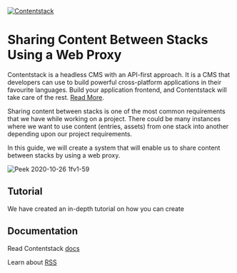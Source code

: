[![Contentstack](https://www.contentstack.com/docs/static/images/contentstack.png)](https://www.contentstack.com/)

#  Sharing Content Between Stacks Using a Web Proxy 

Contentstack is a headless CMS with an API-first approach. It is a CMS that developers can use to build powerful cross-platform applications in their favourite languages. Build your application frontend, and Contentstack will take care of the rest. [Read More](https://www.contentstack.com/).

Sharing content between stacks is one of the most common requirements that we have while working on a project. There could be many instances where we want to use content (entries, assets) from one stack into another depending upon our project requirements.

In this guide, we will create a system that will enable us to share content between stacks by using a web proxy.

![Peek 2020-10-26 1fv1-59](https://user-images.githubusercontent.com/29656920/97140709-3b6bb080-1783-11eb-95c6-4c8b103b7dee.gif)

## Tutorial

We have created an in-depth tutorial on how you can create 

## Documentation

Read Contentstack [docs](https://www.contentstack.com/docs/)

Learn about [RSS](https://en.wikipedia.org/wiki/RSS)
